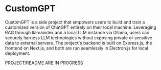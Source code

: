 # CustomGPT
CustomGPT is a side project that empowers users to build and train a customized version of ChatGPT entirely on their local machine. Leveraging RAG through llamaindex and a local LLM instance via Ollama, users can securely harness LLM technologies without exposing private or sensitive data to external servers. The project's backend is built on Express.js, the frontend on Next.js, and both are run seamlessly in Electron.js for local deployment. 

PROJECT/README ARE IN PROGRESS
